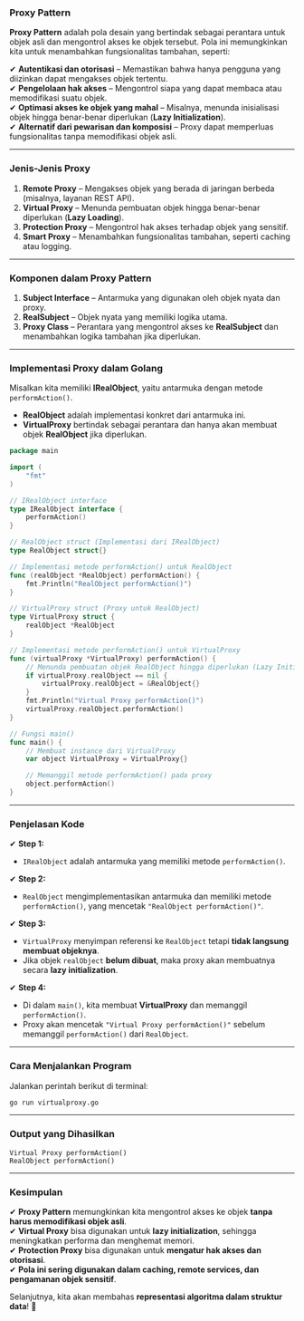### **Proxy Pattern**  

**Proxy Pattern** adalah pola desain yang bertindak sebagai perantara untuk objek asli dan mengontrol akses ke objek tersebut. Pola ini memungkinkan kita untuk menambahkan fungsionalitas tambahan, seperti:  

✔ **Autentikasi dan otorisasi** – Memastikan bahwa hanya pengguna yang diizinkan dapat mengakses objek tertentu.  
✔ **Pengelolaan hak akses** – Mengontrol siapa yang dapat membaca atau memodifikasi suatu objek.  
✔ **Optimasi akses ke objek yang mahal** – Misalnya, menunda inisialisasi objek hingga benar-benar diperlukan (**Lazy Initialization**).  
✔ **Alternatif dari pewarisan dan komposisi** – Proxy dapat memperluas fungsionalitas tanpa memodifikasi objek asli.  

---

### **Jenis-Jenis Proxy**  

1. **Remote Proxy** – Mengakses objek yang berada di jaringan berbeda (misalnya, layanan REST API).  
2. **Virtual Proxy** – Menunda pembuatan objek hingga benar-benar diperlukan (**Lazy Loading**).  
3. **Protection Proxy** – Mengontrol hak akses terhadap objek yang sensitif.  
4. **Smart Proxy** – Menambahkan fungsionalitas tambahan, seperti caching atau logging.  

---

### **Komponen dalam Proxy Pattern**  

1. **Subject Interface** – Antarmuka yang digunakan oleh objek nyata dan proxy.  
2. **RealSubject** – Objek nyata yang memiliki logika utama.  
3. **Proxy Class** – Perantara yang mengontrol akses ke **RealSubject** dan menambahkan logika tambahan jika diperlukan.  

---

### **Implementasi Proxy dalam Golang**  

Misalkan kita memiliki **IRealObject**, yaitu antarmuka dengan metode `performAction()`.  
- **RealObject** adalah implementasi konkret dari antarmuka ini.  
- **VirtualProxy** bertindak sebagai perantara dan hanya akan membuat objek **RealObject** jika diperlukan.  

```go
package main

import (
	"fmt"
)

// IRealObject interface
type IRealObject interface {
	performAction()
}

// RealObject struct (Implementasi dari IRealObject)
type RealObject struct{}

// Implementasi metode performAction() untuk RealObject
func (realObject *RealObject) performAction() {
	fmt.Println("RealObject performAction()")
}

// VirtualProxy struct (Proxy untuk RealObject)
type VirtualProxy struct {
	realObject *RealObject
}

// Implementasi metode performAction() untuk VirtualProxy
func (virtualProxy *VirtualProxy) performAction() {
	// Menunda pembuatan objek RealObject hingga diperlukan (Lazy Initialization)
	if virtualProxy.realObject == nil {
		virtualProxy.realObject = &RealObject{}
	}
	fmt.Println("Virtual Proxy performAction()")
	virtualProxy.realObject.performAction()
}

// Fungsi main()
func main() {
	// Membuat instance dari VirtualProxy
	var object VirtualProxy = VirtualProxy{}

	// Memanggil metode performAction() pada proxy
	object.performAction()
}
```

---

### **Penjelasan Kode**  

✔ **Step 1:**  
- `IRealObject` adalah antarmuka yang memiliki metode `performAction()`.  

✔ **Step 2:**  
- `RealObject` mengimplementasikan antarmuka dan memiliki metode `performAction()`, yang mencetak `"RealObject performAction()"`.  

✔ **Step 3:**  
- `VirtualProxy` menyimpan referensi ke `RealObject` tetapi **tidak langsung membuat objeknya**.  
- Jika objek `realObject` **belum dibuat**, maka proxy akan membuatnya secara **lazy initialization**.  

✔ **Step 4:**  
- Di dalam `main()`, kita membuat **VirtualProxy** dan memanggil `performAction()`.  
- Proxy akan mencetak `"Virtual Proxy performAction()"` sebelum memanggil `performAction()` dari `RealObject`.  

---

### **Cara Menjalankan Program**  

Jalankan perintah berikut di terminal:  

```sh
go run virtualproxy.go
```

---

### **Output yang Dihasilkan**  

```
Virtual Proxy performAction()
RealObject performAction()
```

---

### **Kesimpulan**  

✔ **Proxy Pattern** memungkinkan kita mengontrol akses ke objek **tanpa harus memodifikasi objek asli**.  
✔ **Virtual Proxy** bisa digunakan untuk **lazy initialization**, sehingga meningkatkan performa dan menghemat memori.  
✔ **Protection Proxy** bisa digunakan untuk **mengatur hak akses dan otorisasi**.  
✔ **Pola ini sering digunakan dalam caching, remote services, dan pengamanan objek sensitif**.  

Selanjutnya, kita akan membahas **representasi algoritma dalam struktur data**! 🚀
